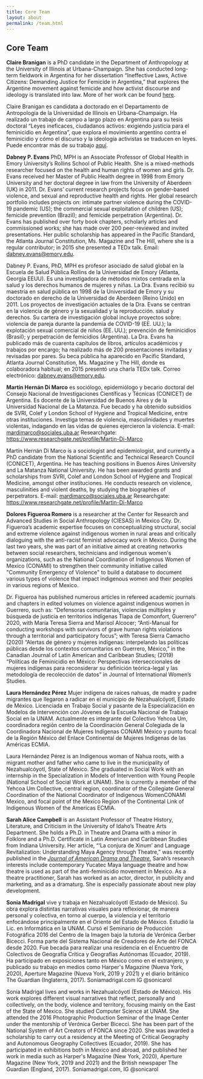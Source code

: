```yaml
---
title: Core Team
layout: about
permalink: /team.html
---
```


## Core Team 

**Claire Branigan** is a PhD candidate in the Department of Anthropology at the University of Illinois at Urbana-Champaign. She has conducted long-term fieldwork in Argentina for her dissertation “Ineffective Laws, Active Citizens: Demanding Justice for Femicide in Argentina,” that explores the Argentine movement against femicide and how activist discourse and ideology is translated into law. More of her work can be found [here](https://anthro.illinois.edu/directory/profile/braniga2). 

Claire Branigan es candidata a doctorado en el Departamento de Antropología de la Universidad de Illinois en Urbana-Champaign. Ha realizado un trabajo de campo a largo plazo en Argentina para su tesis doctoral “Leyes ineficaces, ciudadanos activos: exigiendo justicia para el feminicidio en Argentina”, que explora el movimiento argentino contra el feminicidio y cómo el discurso y la ideología activistas se traducen en leyes. Puede encontrar más de su trabajo [aquí](https://anthro.illinois.edu/directory/profile/braniga2).

**Dabney P. Evans** PhD, MPH is an Associate Professor of Global Health in Emory University’s Rollins School of Public Health. She is a mixed-methods researcher focused on the health and human rights of women and girls. Dr. Evans received her Master of Public Health degree in 1998 from Emory University and her doctoral degree in law from the University of Aberdeen (UK) in 2011.  Dr. Evans’ current research projects focus on gender-based violence, and sexual and reproductive health and rights.  Her global research portfolio includes projects on: intimate partner violence during the COVID-19 pandemic (US); the commercial sexual exploitation of children (US); femicide prevention (Brazil);  and femicide perpetration (Argentina). Dr. Evans has published over forty book chapters, scholarly articles and commissioned works; she has made over 200 peer-reviewed and invited presentations.  Her public scholarship has appeared in the Pacific Standard, the Atlanta Journal Constitution, Ms. Magazine and The Hill, where she is a regular contributor; in 2015 she presented a TEDx talk.  Email: dabney.evans@emory.edu.

Dabney P. Evans, PhD, MPH es profesor asociado de salud global en la Escuela de Salud Pública Rollins de la Universidad de Emory (Atlanta, Georgia  EEUU). Es una investigadora de métodos mixtos centrada en la salud y los derechos humanos de mujeres y niñas. La Dra. Evans recibió su maestría en salud pública en 1998 de la Universidad de Emory y su doctorado en derecho de la Universidad de Aberdeen (Reino Unido) en 2011. Los proyectos de investigación actuales de la Dra. Evans se centran en la violencia de género y la sexualidad y la reproducción. salud y derechos. Su cartera de investigación global incluye proyectos sobre: ​​violencia de pareja durante la pandemia de COVID-19 (EE. UU.); la explotación sexual comercial de niños (EE. UU.); prevención de feminicidios (Brasil); y perpetración de femicidios (Argentina). La Dra. Evans ha publicado más de cuarenta capítulos de libros, artículos académicos y trabajos por encargo; ha realizado más de 200 presentaciones invitadas y revisadas por pares. Su beca pública ha aparecido en Pacific Standard,  Atlanta Journal Constitution, Ms. Magazine y The Hill, donde es colaboradora habitual; en 2015 presentó una charla TEDx talk. Correo electrónico: dabney.evans@emory.edu.

**Martín Hernán Di Marco** es sociólogo, epidemiólogo y becario doctoral del Consejo Nacional de Investigaciones Científicas y Técnicas (CONICET) de Argentina. Es docente de la Universidad de Buenos Aires y de la Universidad Nacional de La Matanza. Fue becado y ha obtenido subsidios de SVRI, Colef y London School of Hygiene and Tropical Medicine, entre otras instituciones. Investiga temas de violencia, masculinidades y muertes violentas, indagando en las vidas de quienes ejercieron la violencia. E-mail: mardimarco@sociales.uba.ar Researchgate: https://www.researchgate.net/profile/Martin-Di-Marco 

Martín Hernán Di Marco is a sociologist and epidemiologist, and currently a PhD candidate from the National Scientific and Technical Research Council (CONICET), Argentina. He has teaching positions in Buenos Aires University and La Matanza National University. He has been awarded grants and scholarships from SVRI, Colef and London School of Hygiene and Tropical Medicine, amongst other instituciones. He conducts research on violence, masculinities and violent deaths, by studying the biographies of perpetrators. E-mail: mardimarco@sociales.uba.ar Researchgate: https://www.researchgate.net/profile/Martin-Di-Marco 

**Dolores Figueroa Romero** is a researcher at the Center for Research and Advanced Studies in  Social Anthropology (CIESAS) in Mexico City. Dr. Figueroa’s academic expertise focuses  on conceptualizing structural, social and extreme violence against indigenous women in  rural areas and critically dialoguing with the anti-racist feminist advocacy work in Mexico.  During the last two years, she was part of an initiative aimed at creating networks between  social researchers, technicians and indigenous women's organizations, such as the National  Coordination of Indigenous Women of Mexico (CONAMI) to strengthen their community  initiative called "Community Emergency of Violence" to build a database to document  various types of violence that impact indigenous women and their peoples in various  regions of Mexico. 

Dr. Figueroa has published numerous articles in refereed academic journals and chapters in  edited volumes on violence against indigenous women in Guerrero, such as: “Defensoras  comunitarias, violencias múltiples y búsqueda de justicia en territorios indígenas Tlapa de  Comonfort, Guerrero” 2020, with María Teresa Sierra and Marisol Alcocer; “Anti-Manual  for conducting workshops with survivors of grave human rights violations through a  territorial and participatory focus”; with Teresa Sierra Camacho (2020) “Alertas de género  y mujeres indígenas: interpelando las políticas públicas desde los contextos comunitarios en  Guerrero, México,” in the Canadian Journal of Latin American and Caribbean Studies;  (2019) “Políticas de Feminicidio en México: Perspectivas interseccionales de mujeres  indígenas para reconsiderar su definición teórica-legal y las metodología de recolección de  datos” in Journal of International Women’s Studies.

**Laura Hernández Pérez** Mujer indígena de raíces nahuas, de madre y padre migrantes que llegaron a radicar en el municipio de Nezahualcóyotl, Estado de México. Licenciada en Trabajo Social y pasante de la Especialización en Modelos de Intervención con Jóvenes de la Escuela Nacional de Trabajo Social en la UNAM. Actualmente es integrante del Colectivo Yehcoa Um, coordinadora región centro de la Coordinación General Colegiada de la Coordinadora Nacional de Mujeres Indígenas CONAMI México y punto focal de la Región México del Enlace Continental de Mujeres Indígenas de las Américas ECMIA.  

Laura Hernández Pérez is an Indigenous woman of Nahua roots, with a migrant mother and father who came to live in the municipality of Nezahualcóyotl, State of Mexico. She graduated in Social Work with an internship in the Specialization in Models of Intervention with Young People (National School of Social Work at UNAM). She is currently a member of the Yehcoa Um Collective, central region, coordinator of the Collegiate General Coordination of the National Coordinator of Indigenous WomenCONAMI Mexico, and focal point of the Mexico Region of the Continental Link of Indigenous Women of the Americas ECMIA.

**Sarah Alice Campbell** is an Assistant Professor of Theatre History, Literature, and Criticism in the University of Idaho’s Theatre Arts Department. She holds a Ph.D. in Theatre and Drama with a minor in Folklore and a Ph.D. Certificate in Latin American and Caribbean Studies from Indiana University. Her article, “‘La conjura de Xinum’ and Language Revitalization: Understanding Maya Agency through Theatre,” was recently published in the [*Journal of American Drama and Theatre.*](https://jadtjournal.org/2020/05/23/la-conjura-de-xinum-and-language-revitalization-understanding-maya-agency-through-theatre/) Sarah’s research interests include contemporary Yucatec Maya language theatre and how theatre is used as part of the anti-feminicidio movement in Mexico. As a theatre practitioner, Sarah has worked as an actor, director, in publicity and marketing, and as a dramaturg. She is especially passionate about new play development. 

**Sonia Madrigal** vive y trabaja en Nezahualcóyotl (Estado de México). Su obra explora distintas narrativas visuales para reflexionar, de manera personal y colectiva, en torno al cuerpo, la violencia y el territorio enfocándose principalmente en el Oriente del Estado de México. Estudió la Lic. en Informática en la UNAM. Cursó el Seminario de Producción Fotográfica 2016 del Centro de la Imagen bajo la tutoría de Verónica Gerber Bicecci. Forma parte del Sistema Nacional de Creadores de Arte del FONCA desde 2020. Fue becada para realizar una residencia en el Encuentro de Colectivos de Geografía Crítica y Geografías Autónomas (Ecuador, 2019). Ha participado en exposiciones tanto en México como en el extranjero, y publicado su trabajo en medios como Harper's Magazine (Nueva York, 2020), Aperture Magazine (Nueva York, 2019 y 2021) y el diario británico The Guardian (Inglaterra, 2017). Soniamadrigal.com  IG @sonicarol

Sonia Madrigal lives and works in Nezahualcóyotl (Estado de México). His work explores different visual narratives that reflect, personally and collectively, on the body, violence and territory, focusing mainly on the East of the State of Mexico. She studied Computer Science at UNAM. She attended the 2016 Photographic Production Seminar of the Image Center under the mentorship of Verónica Gerber Bicecci. She has been part of the National System of Art Creators of FONCA since 2020. She was awarded a scholarship to carry out a residency at the Meeting of Critical Geography and Autonomous Geography Collectives (Ecuador, 2019). She has participated in exhibitions both in Mexico and abroad, and published her work in media such as Harper's Magazine (New York, 2020), Aperture Magazine (New York, 2019 and 2021) and the British newspaper The Guardian (England, 2017). Soniamadrigal.com, IG @sonicarol
